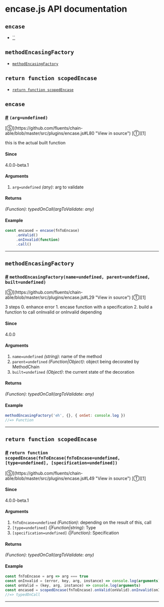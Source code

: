 # encase.js API documentation

<!-- div class="toc-container" -->

<!-- div -->

## `encase`
* <a href="#">``</a>

<!-- /div -->

<!-- div -->

## `methodEncasingFactory`
* <a href="#methodEncasingFactory">`methodEncasingFactory`</a>

<!-- /div -->

<!-- div -->

## `return function scopedEncase`
* <a href="#return function scopedEncase">`return function scopedEncase`</a>

<!-- /div -->

<!-- /div -->

<!-- div class="doc-container" -->

<!-- div -->

## `encase`

<!-- div -->

<h3 id=""><a href="#">#</a>&nbsp;<code>(arg=undefined)</code></h3>
[&#x24C8;](https://github.com/fluents/chain-able/blob/master/src/plugins/encase.js#L80 "View in source") [&#x24C9;][1]

this is the actual built function

#### Since
4.0.0-beta.1

#### Arguments
1. `arg=undefined` *(any)*: arg to validate

#### Returns
*(Function): typedOnCall(argToValidate: any)*

#### Example
```js
const encased = encase(fnToEncase)
     .onValid()
     .onInvalid(function)
     .call()
```
---

<!-- /div -->

<!-- /div -->

<!-- div -->

## `methodEncasingFactory`

<!-- div -->

<h3 id="methodEncasingFactory"><a href="#methodEncasingFactory">#</a>&nbsp;<code>methodEncasingFactory(name=undefined, parent=undefined, built=undefined)</code></h3>
[&#x24C8;](https://github.com/fluents/chain-able/blob/master/src/plugins/encase.js#L29 "View in source") [&#x24C9;][1]

3 steps 0. enhance error 1. encase function with a specification 2. build a function to call onInvalid or onInvalid depending

#### Since
4.0.0

#### Arguments
1. `name=undefined` *(string)*: name of the method
2. `parent=undefined` *(Function|Object)*: object being decorated by MethodChain
3. `built=undefined` *(Object)*: the current state of the decoration

#### Returns
*(Function): typedOnCall(argToValidate: any)*

#### Example
```js
methodEncasingFactory('eh', {}, { onSet: console.log })
//=> Function

```
---

<!-- /div -->

<!-- /div -->

<!-- div -->

## `return function scopedEncase`

<!-- div -->

<h3 id="return function scopedEncase"><a href="#return function scopedEncase">#</a>&nbsp;<code>return function scopedEncase(fnToEncase(fnToEncase=undefined, [type=undefined], [specification=undefined])</code></h3>
[&#x24C8;](https://github.com/fluents/chain-able/blob/master/src/plugins/encase.js#L49 "View in source") [&#x24C9;][1]



#### Since
4.0.0-beta.1

#### Arguments
1. `fnToEncase=undefined` *(Function)*: depending on the result of this, call
2. `[type=undefined]` *(|Function|string)*: Type
3. `[specification=undefined]` *(|Function)*: Specification

#### Returns
*(Function): typedOnCall(argToValidate: any)*

#### Example
```js
const fnToEncase = arg => arg === true
const onInvalid = (error, key, arg, instance) => console.log(arguments)
const onValid = (key, arg, instance) => console.log(arguments)
const encased = scopedEncase(fnToEncase).onValid(onValid).onInvalid(onInvalid)
//=> typedOnCall

```
---

<!-- /div -->

<!-- /div -->

<!-- /div -->

 [1]: #encase "Jump back to the TOC."
